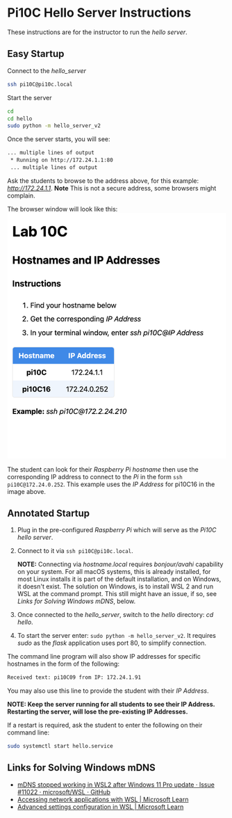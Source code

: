 # Pi10C Hello Server Instructions

These instructions are for the instructor to run the *hello server*.

## Easy Startup
Connect to the *hello_server*
```bash
ssh pi10C@pi10c.local
```

Start the server
```bash
cd
cd hello
sudo python -m hello_server_v2
```

Once the server starts, you will see:
```bash
... multiple lines of output
 * Running on http://172.24.1.1:80
 ... multiple lines of output
```

Ask the students to browse to the address above, for this example: *http://172.24.1.1*. **Note** This is not a secure address, some browsers might complain.

The browser window will look like this:
![browser](./browser.png) 

The student can look for their *Raspberry Pi hostname* then use the corresponding IP address to connect to the *Pi* in the form `ssh pi10C@172.24.0.252`. This example uses the *IP Address* for pi10C16 in the image above.

## Annotated Startup
1. Plug in the pre-configured *Raspberry Pi* which will serve as the *Pi10C hello server*.
2. Connect to it via `ssh pi10C@pi10c.local`.

    **NOTE:** Connecting via *hostname.local* requires *bonjour/avahi* capability on your system. For all macOS systems, this is already installed, for most Linux installs it is part of the default installation, and on Windows, it doesn't exist. 
The solution on Windows, is to install WSL 2 and run WSL at the command prompt. This still might have an issue, if so, see *Links for Solving Windows mDNS*, below.
3. Once connected to the *hello_server*, switch to the *hello* directory: *cd hello*.
4. To start the server enter: `sudo python -m hello_server_v2`. It requires *sudo* as the *flask* application uses port 80, to simplify connection. 

The command line program will also show IP addresses for specific hostnames in the form of the following:
```bash
Received text: pi10C09 from IP: 172.24.1.91
```
You may also use this line to provide the student with their *IP Address*.

**NOTE: Keep the server running for all students to see their IP Address. Restarting the server, will lose the pre-existing IP Addresses.**

If a restart is required, ask the student to enter the following on their command line:
```bash
sudo systemctl start hello.service
```



## Links for Solving Windows mDNS 
* [mDNS stopped working in WSL2 after Windows 11 Pro update · Issue #11022 · microsoft/WSL · GitHub](https://github.com/microsoft/WSL/issues/11022)
* [Accessing network applications with WSL | Microsoft Learn](https://learn.microsoft.com/en-us/windows/wsl/networking)
* [Advanced settings configuration in WSL | Microsoft Learn](https://learn.microsoft.com/en-us/windows/wsl/wsl-config)